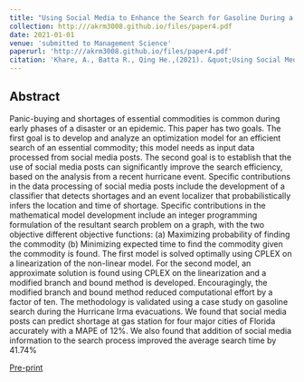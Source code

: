 ```yaml
---
title: "Using Social Media to Enhance the Search for Gasoline During a Hurricane Evacuation Event"
collection: http:///akrm3008.github.io/files/paper4.pdf
date: 2021-01-01
venue: 'submitted to Management Science'
paperurl: 'http:///akrm3008.github.io/files/paper4.pdf'
citation: 'Khare, A., Batta R., Qing He.,(2021). &quot;Using Social Media to Enhance the Search for Gasoline During a Hurricane Evacuation Event.&quot; <i>submitted to Management Scinece.'
---
```


## Abstract 

Panic-buying and shortages of essential commodities is common during early phases of a disaster or an epidemic. This paper has two goals. The first goal is to
develop and analyze an optimization model for an efficient search of an essential commodity; this model needs as input data processed from social media posts. The second goal is to establish that the use of social media posts can significantly improve the search efficiency, based on the analysis from a recent hurricane event. Specific contributions in the 
data processing of social media posts include the development of a classifier that detects shortages and an event localizer that probabilistically infers the location and time of 
shortage. Specific contributions in the mathematical model development include an integer programming formulation of the resultant search problem on a graph, with the two objective different objective functions: (a) Maximizing probability of finding the commodity (b) Minimizing expected time to find the commodity given the commodity is found. The first model  is solved optimally using CPLEX on a linearization of the non-linear model. For the second model, an approximate solution is found using CPLEX on the linearization and a modified branch and bound method is developed. Encouragingly, the modified branch and bound method reduced computational effort by a factor of ten. The methodology is validated using a  case study on gasoline search during the Hurricane Irma evacuations. We found that social media posts can predict shortage at gas station for four major cities of Florida accurately with a MAPE of 12\%. We also found that addition of social media information to the search process improved the average search time by 41.74\%

[Pre-print](http:///akrm3008.github.io/files/paper4.pdf)

